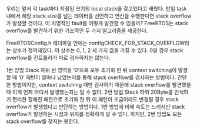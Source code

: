 우리는 앞서 각 task마다 지정된 크기의 local stack을 갖고있다고 배웠다. 만일 task 내에서 해당 stack size를 넘는 데이터를 선언하고 연산을 수행한다면 stack overflow가 발생할 것이다. 이 치명적인 fault를 어떻게 발견할 수 있을까? FreeRTOS는 stack overflow를 발견하기 위한 기초적인 두 가지 알고리즘을 제공한다.

FreeRTOSConfig.h 헤더파일 안에는 configCHECK_FOR_STACK_OVERFLOW라는 상수가 정의돼있다. 이 상수는 0, 1, 2 세 가지 값을 가질 수 있다. 0일 경우 stack overflow를 컨트롤러가 따로 검사하지는 않는다.



1번 방법
Stack 하위 빈 영역을 ‘0’으로 모두 초기화 한 뒤 context switching이 발생할 때 ‘0’ 패턴이 얼마나 남았는지를 통해 stack overflow를 검사하는 방법이다.
간단한 방법이지만, context switching 때만 검사하기 때문에 stack overflow를 발견했을 때 이게 언제 어디서 발생했는지는 알 수 없다.
2번 방법
Stack 하위 20Byte를 인식하기 편리한 정해진 패턴으로 초기화 한 뒤 이 패턴이 조금이라도 변경될 경우 stack overflow가 발생했다고 판단하는 방법이다.
1번 방법에 비해 속도는 느리지만 stack overflow가 발생하는 시점과 위치를 정확하게 알 수 있다. 하지만, 2번 방법도 모든 stack overflow를 찾지는 못한다.

